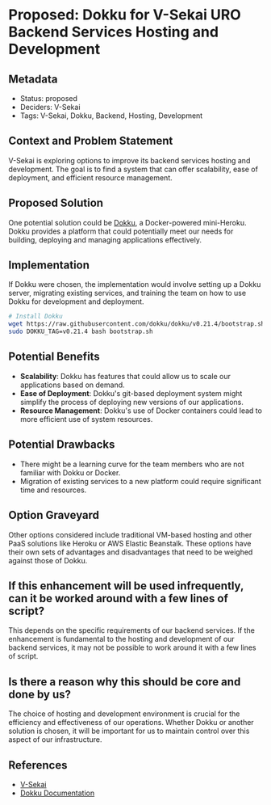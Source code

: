 # Proposed: Dokku for V-Sekai URO Backend Services Hosting and Development

## Metadata

- Status: proposed
- Deciders: V-Sekai
- Tags: V-Sekai, Dokku, Backend, Hosting, Development

## Context and Problem Statement

V-Sekai is exploring options to improve its backend services hosting and development. The goal is to find a system that can offer scalability, ease of deployment, and efficient resource management.

## Proposed Solution

One potential solution could be [Dokku](http://dokku.viewdocs.io/dokku/), a Docker-powered mini-Heroku. Dokku provides a platform that could potentially meet our needs for building, deploying and managing applications effectively.

## Implementation

If Dokku were chosen, the implementation would involve setting up a Dokku server, migrating existing services, and training the team on how to use Dokku for development and deployment.

```bash
# Install Dokku
wget https://raw.githubusercontent.com/dokku/dokku/v0.21.4/bootstrap.sh;
sudo DOKKU_TAG=v0.21.4 bash bootstrap.sh
```

## Potential Benefits

- **Scalability**: Dokku has features that could allow us to scale our applications based on demand.
- **Ease of Deployment**: Dokku's git-based deployment system might simplify the process of deploying new versions of our applications.
- **Resource Management**: Dokku's use of Docker containers could lead to more efficient use of system resources.

## Potential Drawbacks

- There might be a learning curve for the team members who are not familiar with Dokku or Docker.
- Migration of existing services to a new platform could require significant time and resources.

## Option Graveyard

Other options considered include traditional VM-based hosting and other PaaS solutions like Heroku or AWS Elastic Beanstalk. These options have their own sets of advantages and disadvantages that need to be weighed against those of Dokku.

## If this enhancement will be used infrequently, can it be worked around with a few lines of script?

This depends on the specific requirements of our backend services. If the enhancement is fundamental to the hosting and development of our backend services, it may not be possible to work around it with a few lines of script.

## Is there a reason why this should be core and done by us?

The choice of hosting and development environment is crucial for the efficiency and effectiveness of our operations. Whether Dokku or another solution is chosen, it will be important for us to maintain control over this aspect of our infrastructure.

## References

- [V-Sekai](https://v-sekai.org/)
- [Dokku Documentation](http://dokku.viewdocs.io/dokku/)